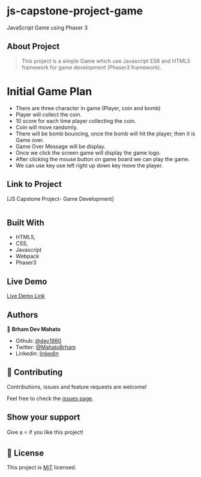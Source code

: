 # js-capstone-project-game

JavaScript Game using Phaser 3

## About Project

>This project is a simple Game which use Javascript ES6 and HTML5 framework for game development (Phaser3 framework). 

# Initial Game Plan
- There are three character in game (Player, coin and bomb)
- Player will collect the coin.
- 10 score for each time player collecting the coin.
- Coin will move randomly.
- There will be bomb bouncing, once the bomb will hit the player, then it is Game over.
- Game Over Message will be display.
- Once we click the screen game will display the game logo.
- After clicking the mouse button on game board we can play the game.
- We can use key use left right up down key move the player.

## Link to Project

[JS Capstone Project- Game Development]

![]()

## Built With

-   HTML5,
-   CSS,
-   Javascript
-   Webpack
-   Phaser3

## Live Demo

[Live Demo Link]()

## Authors

👤 **Brham Dev Mahato**

-   Github: [@dev1980](https://github.com/dev1980)
-   Twitter: [@MahatoBrham](https://twitter.com/MahatoBrham)
-   Linkedin: [linkedin](https://www.linkedin.com/in/dev1980/)
## 🤝 Contributing

Contributions, issues and feature requests are welcome!

Feel free to check the [issues page](https://github.com/dev1980/js-capstone-project-game/issues).

## Show your support

Give a ⭐️ if you like this project!

## 📝 License

This project is [MiT](https://opensource.org/licenses/MIT) licensed.

